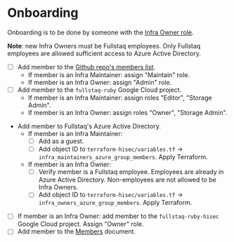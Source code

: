 # Onboarding

Onboarding is to be done by someone with the [Infra Owner role](roles.md).

**Note**: new Infra Owners must be Fullstaq employees. Only Fullstaq employees are allowed sufficient access to Azure Active Directory.

 - [ ] Add member to the [Github repo's members list](https://github.com/fullstaq-labs/fullstaq-ruby-infra/settings/access).
    - If member is an Infra Maintainer: assign "Maintain" role.
    - If member is an Infra Owner: assign "Admin" role.
 - [ ] Add member to the `fullstaq-ruby` Google Cloud project.
    - If member is an Infra Maintainer: assign roles "Editor", "Storage Admin".
    - If member is an Infra Owner: assign roles "Owner", "Storage Admin".
 - Add member to Fullstaq's Azure Active Directory.
    - If member is an Infra Maintainer:
       - [ ] Add as a guest.
       - [ ] Add object ID to `terraform-hisec/variables.tf` -> `infra_maintainers_azure_group_members`. Apply Terraform.
    - If member is an Infra Owner:
       - [ ] Verify member is a Fullstaq employee. Employees are already in Azure Active Directory. Non-employees are not allowed to be Infra Owners.
       - [ ] Add object ID to `terraform-hisec/variables.tf` -> `infra_owners_azure_group_members`. Apply Terraform.
 - [ ] If member is an Infra Owner: add member to the `fullstaq-ruby-hisec` Google Cloud project. Assign "Owner" role.
 - [ ] Add member to the [Members](members.md) document.
